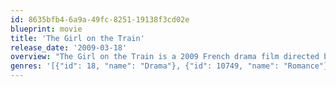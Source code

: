 ```yaml
---
id: 8635bfb4-6a9a-49fc-8251-19138f3cd02e
blueprint: movie
title: 'The Girl on the Train'
release_date: '2009-03-18'
overview: "The Girl on the Train is a 2009 French drama film directed by André Téchiné. Jeanne is a young woman, striking but otherwise without qualities. Her mother tries to get her a job in the office of a lawyer, Bleistein, her lover years ago. Jeanne fails the interview but falls into a relationship with Franck, a wrestler whose dreams and claims of being in a legitimate business partnership Jeanne is only too happy to believe. When Franck is arrested, he turns on Jeanne for her naivety; she's stung and seeks attention by making up a story of an attack on a train. Is there any way out for her?"
genres: '[{"id": 18, "name": "Drama"}, {"id": 10749, "name": "Romance"}]'
---
```

